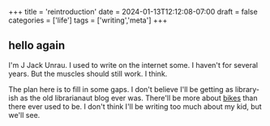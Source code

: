 +++
title = 'reintroduction'
date = 2024-01-13T12:12:08-07:00
draft = false
categories = ['life']
tags = ['writing','meta']
+++

## hello again

I'm J Jack Unrau. I used to write on the internet some. I haven't for several years. But the muscles should still work. I think.

The plan here is to fill in some gaps. I don't believe I'll be getting as library-ish as the old librarianaut blog ever was. There'll be more about [bikes](./bike/) than there ever used to be. I don't think I'll be writing too much about my kid, but we'll see.